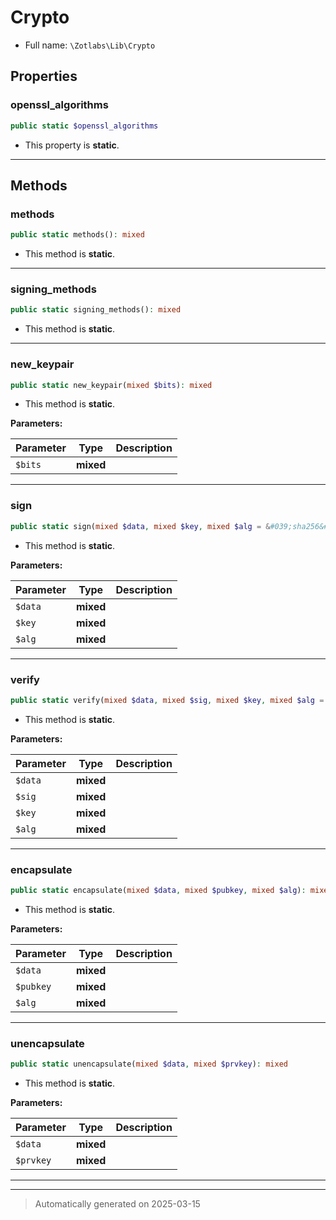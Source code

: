 
# Crypto





* Full name: `\Zotlabs\Lib\Crypto`



## Properties


### openssl_algorithms



```php
public static $openssl_algorithms
```



* This property is **static**.


***

## Methods


### methods



```php
public static methods(): mixed
```



* This method is **static**.








***

### signing_methods



```php
public static signing_methods(): mixed
```



* This method is **static**.








***

### new_keypair



```php
public static new_keypair(mixed $bits): mixed
```



* This method is **static**.




**Parameters:**

| Parameter | Type | Description |
|-----------|------|-------------|
| `$bits` | **mixed** |  |





***

### sign



```php
public static sign(mixed $data, mixed $key, mixed $alg = &#039;sha256&#039;): mixed
```



* This method is **static**.




**Parameters:**

| Parameter | Type | Description |
|-----------|------|-------------|
| `$data` | **mixed** |  |
| `$key` | **mixed** |  |
| `$alg` | **mixed** |  |





***

### verify



```php
public static verify(mixed $data, mixed $sig, mixed $key, mixed $alg = &#039;sha256&#039;): mixed
```



* This method is **static**.




**Parameters:**

| Parameter | Type | Description |
|-----------|------|-------------|
| `$data` | **mixed** |  |
| `$sig` | **mixed** |  |
| `$key` | **mixed** |  |
| `$alg` | **mixed** |  |





***

### encapsulate



```php
public static encapsulate(mixed $data, mixed $pubkey, mixed $alg): mixed
```



* This method is **static**.




**Parameters:**

| Parameter | Type | Description |
|-----------|------|-------------|
| `$data` | **mixed** |  |
| `$pubkey` | **mixed** |  |
| `$alg` | **mixed** |  |





***

### unencapsulate



```php
public static unencapsulate(mixed $data, mixed $prvkey): mixed
```



* This method is **static**.




**Parameters:**

| Parameter | Type | Description |
|-----------|------|-------------|
| `$data` | **mixed** |  |
| `$prvkey` | **mixed** |  |





***


***
> Automatically generated on 2025-03-15
